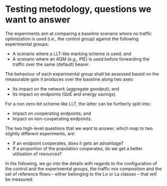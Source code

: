 # Testing metodology, questions we want to answer

The experiments aim at comparing a baseline scenario where no traffic optimization is used (i.e., the control group) against the following experimental groups:
- A scenario where a LLT-like marking scheme is used; and
- A scenario where an AQM (e.g., PIE) is used before forwarding the traffic over the same (default) bearer.

The behaviour of each experimental group shall be assessed based on the measurable gain it produces over the baseline along two axes:
-	Its impact on the network (aggregate goodput); and
-	Its impact on endpoints (QoE and energy savings).

For a non zero-bit scheme like LLT, the latter can be furtherly split into:
-	Impact on cooperating endpoints; and
-	Impact on non-cooperating endpoints.

The two high-level questions that we want to answer, which map to two slightly different experiments, are:
- If an endpoint cooperates, does it gets an advantage?
- If a proportion of the population cooperates, do we get a better utilisation of resources?

In the following, we go into the details with regards to the configuration of the control and the experimental groups, the traffic mix composition and the set of reference flows – either belonging to the Lo or La classes – that will be measured.
